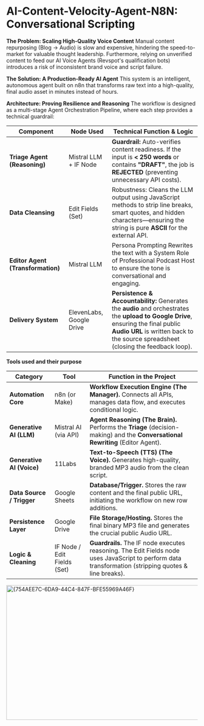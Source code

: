 # AI-Content-Velocity-Agent-N8N: Conversational Scripting

**The Problem: Scaling High-Quality Voice Content**
Manual content repurposing (Blog → Audio) is slow and expensive, hindering the speed-to-market for valuable thought leadership. Furthermore, relying on unverified content to feed our AI Voice Agents (Revspot's qualification bots) introduces a risk of inconsistent brand voice and script failure.

**The Solution: A Production-Ready AI Agent**
This system is an intelligent, autonomous agent built on n8n that transforms raw text into a high-quality, final audio asset in minutes instead of hours.

**Architecture: Proving Resilience and Reasoning**
The workflow is designed as a multi-stage Agent Orchestration Pipeline, where each step provides a technical guardrail:

| **Component**                     | **Node Used**                | **Technical Function & Logic**                                                                                                             
|-----------------------------------|-----------------------------------|--------------------------------------------------------------------------------------------------------------------------------------------
| **Triage Agent (Reasoning)**      | Mistral LLM + IF Node        | **Guardrail:** Auto-verifies content readiness. If the input is **< 250 words** or contains **"DRAFT"**, the job is **REJECTED** (preventing unnecessary API costs).                                                         
| **Data Cleansing**                | Edit Fields (Set)            | Robustness: Cleans the LLM output using JavaScript methods to strip line breaks, smart quotes, and hidden characters—ensuring the string is pure **ASCII** for the external API.                                    
| **Editor Agent (Transformation)** | Mistral LLM                  | Persona Prompting Rewrites the text with a System Role of Professional Podcast Host to ensure the tone is conversational and engaging.                                |
| **Delivery System**               | ElevenLabs, Google Drive     | **Persistence & Accountability:** Generates the **audio** and orchestrates the **upload to Google Drive**, ensuring the final public **Audio URL** is written back to the source spreadsheet (closing the feedback loop).     


**Tools used and their purpose**

| **Category**             | **Tool**                     | **Function in the Project**                                                                                                                             
|---------------------------|------------------------------|---------------------------------------------------------------------------------------------------------------------------------------------------------
| **Automation Core**       | n8n (or Make)                | **Workflow Execution Engine (The Manager).** Connects all APIs, manages data flow, and executes conditional logic.                                                                                                         
| **Generative AI (LLM)**   | Mistral AI (via API)         | **Agent Reasoning (The Brain).** Performs the **Triage** (decision-making) and the **Conversational Rewriting** (Editor Agent).                                                                                            
| **Generative AI (Voice)** | 11Labs                       | **Text-to-Speech (TTS) (The Voice).** Generates high-quality, branded MP3 audio from the clean script.                                                                              
| **Data Source / Trigger** | Google Sheets                | **Database/Trigger.** Stores the raw content and the final public URL, initiating the workflow on new row additions.                                                                |
| **Persistence Layer**     | Google Drive                 | **File Storage/Hosting.** Stores the final binary MP3 file and generates the crucial public Audio URL.                                                                               
| **Logic & Cleaning**      | IF Node / Edit Fields (Set)  | **Guardrails.** The IF node executes reasoning. The Edit Fields node uses JavaScript to perform data transformation (stripping quotes & line  breaks).                          


<img width="1533" height="354" alt="{754AEE7C-6DA9-44C4-847F-BFE55969A46F}" src="https://github.com/user-attachments/assets/6446119d-0115-4059-8226-a6d57d5f0e01" />
